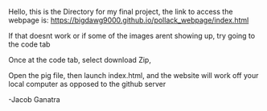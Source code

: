 Hello, this is the Directory for my final project, the link to access the webpage is: 
https://bigdawg9000.github.io/pollack_webpage/index.html

If that doesnt work or if some of the images arent showing up, try going to the code tab

Once at the code tab, select download Zip,

Open the pig file, then launch index.html, and the website will work off your local computer as opposed to the github server

-Jacob Ganatra
